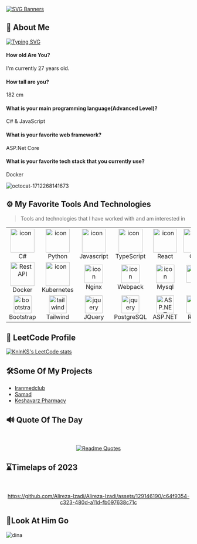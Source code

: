 
[![SVG Banners](https://svg-banners.vercel.app/api?type=origin&text1=Hi%20Visitors🤠&text2=🧑‍💻%20I%20am%20Alireza%20Izadi%20A%20Fullstack%20Developer&width=800&height=400)](https://github.com/Alireza-Izadi)
## 🚀 About Me
[![Typing SVG](https://readme-typing-svg.demolab.com?font=Bad+Script&size=40&pause=1000&background=FFFFFF00&random=false&width=800&height=80&lines=%F0%9F%91%8B+Hello+there%2C+I+am+Alireza+Izadi;%F0%9F%9B%A0%EF%B8%8F+A+Fullstack+Web+Developer+;%F0%9F%A5%BC+With+More+than+2+Years+Of+Experience;%F0%9F%93%A2+I+Can+Design+And+Develop+probably;Everything+You+Can+Imagine;%F0%9F%94%A8Tools+That+I+Use+For+Web+Development%3A;%F0%9F%94%B5+C%23+%26+ASP.Net+Core+(Backend);%F0%9F%94%B5Python+%26+Django+(Backend);%F0%9F%94%B5Javascript+or+Typescript+%26+React+(Frontend);%E2%9C%89%EF%B8%8F+Contact+Me%3A+alirezaizad%40outlook.com)](https://git.io/typing-svg)
#### How old Are You?

I'm currently 27 years old.

#### How tall are you?

182 cm

#### What is your main programming language(Advanced Level)?
C# & JavaScript

#### What is your favorite web framework?
ASP.Net Core

#### What is your favorite tech stack that you currently use?
Docker


![octocat-1712268141673](https://github.com/Alireza-Izadi/Alireza-Izadi/assets/129146190/d594dce9-962b-45de-b3e8-acb9f640c90d)

## ⚙️ My Favorite Tools And Technologies 

> Tools and technologies that I have worked with and am interested in

<table>
  <tr>
    <td align="center" width="96">
        <img src="https://techstack-generator.vercel.app/csharp-icon.svg" alt="icon" width="65" height="65" />
      <br>C#
    </td>
    <td align="center" width="96">
      <a href="#macropower-tech">
        <img src="https://techstack-generator.vercel.app/python-icon.svg" alt="icon" width="65" height="65" />
      </a>
      <br>Python
    </td>
    <td align="center" width="96">
        <img src="https://techstack-generator.vercel.app/js-icon.svg" alt="icon" width="65" height="65" />
      <br>Javascript
    </td>
     <td align="center" width="96">
        <img src="https://techstack-generator.vercel.app/ts-icon.svg" alt="icon" width="65" height="65" />
      <br>TypeScript
    </td>
      <td align="center" width="96">
        <img src="https://techstack-generator.vercel.app/react-icon.svg" alt="icon" width="65" height="65" />
      <br>React
    </td>
    <td align="center" width="96">
        <img src="https://techstack-generator.vercel.app/cpp-icon.svg" alt="icon" width="65" height="65" />
      <br>C++
    </td>
       <td align="center" width="96">
        <img src="https://techstack-generator.vercel.app/django-icon.svg" alt="icon" width="65" height="65" />
      <br>Django
    </td>
       <td align="center" width="96">
        <img src="https://techstack-generator.vercel.app/github-icon.svg" width="65" height="65" alt="GitHub" />
      <br>Github
    </td>
          <td align="center" width="96">
        <img src="https://techstack-generator.vercel.app/restapi-icon.svg" width="65" height="65" alt="Rest API" />
      <br>Rest API
    </td>
  </tr>
  <tr>
      <td align="center" width="96">
        <img src="https://techstack-generator.vercel.app/docker-icon.svg" width="65" height="65" alt="Rest API" />
      <br>Docker
    </td>
     <td align="center" width="96">
        <img src="https://techstack-generator.vercel.app/kubernetes-icon.svg" alt="icon" width="65" height="65" />
      <br>Kubernetes
    </td>
    <td align="center" width="96">
        <img src="https://techstack-generator.vercel.app/nginx-icon.svg" alt="icon" width="50" height="50" />
      <br>Nginx
    </td>
     <td align="center" width="96">
        <img src="https://techstack-generator.vercel.app/webpack-icon.svg" alt="icon" width="50" height="50" />
      <br>Webpack
    </td>
    <td align="center" width="96">
        <img src="https://techstack-generator.vercel.app/mysql-icon.svg" alt="icon" width="50" height="50" />
      <br>Mysql
    </td>
     <td align="center" width="96">
        <img src="https://skillicons.dev/icons?i=git" width="48" height="48" alt="Git" />
      <br>Git
    </td>
    <td align="center"  width="96">
        <img src="https://skillicons.dev/icons?i=gitlab" width="48" height="48" alt="GitLab" />
      <br>GitLab
    </td>
    <td align="center"  width="96">
        <img src="https://skillicons.dev/icons?i=html" width="48" height="48" alt="HTML" />
      <br>HTML
    </td>
    <td align="center" width="96">
        <img src="https://skillicons.dev/icons?i=css" width="48" height="48" alt="css" />
      <br>CSS
    </td>
  </tr>
  <tr>
    <td align="center"  width="96">
        <img src="https://skillicons.dev/icons?i=bootstrap" width="48" height="48" alt="bootstrap" />
      <br>Bootstrap
    </td>
    <td align="center" width="96">
        <img src="https://skillicons.dev/icons?i=tailwind" width="48" height="48" alt="tailwind" />
      <br>Tailwind
    </td>
        <td align="center" width="96">
        <img src="https://skillicons.dev/icons?i=jquery" width="48" height="48" alt="jquery" />
      <br>JQuery
    </td>
        <td align="center" width="96">
        <img src="https://skillicons.dev/icons?i=postgres" width="48" height="48" alt="jquery" />
      <br>PostgreSQL
    </td>
            <td align="center" width="96">
        <img src="https://skillicons.dev/icons?i=dotnet" width="48" height="48" alt="ASP.NET Core" />
      <br>ASP.NET
    </td>
    <td align="center" width="96">
        <img src="https://skillicons.dev/icons?i=redis" width="48" height="48" alt="Redis" />
      <br>Redis
    </td>
        <td align="center" width="96">
        <img src="https://skillicons.dev/icons?i=postman" width="48" height="48" alt="Postman" />
      <br>Postman
    </td>
            <td align="center" width="96">
        <img src="https://skillicons.dev/icons?i=linux" width="48" height="48" alt="Linux" />
      <br>Linux
    </td>
  </tr>
</table>

## 🧠 LeetCode Profile
[![KnlnKS's LeetCode stats](https://leetcode-stats-six.vercel.app/?username=Alireza-Izadi&theme=dark)](https://github.com/Alireza-Izadi)

## 🛠️Some Of My Projects

 - [Iranmedclub](https://iranmedclub.com/)
 - [Samad](https://samad.tums.ac.ir/)
 - [Keshavarz Pharmacy](https://www.drkeshavarz-pharmacy.com/)
## 🔊 Quote Of The Day
<br/>
<div align="center">
  
[![Readme Quotes](https://quotes-github-readme.vercel.app/api?type=horizontal&theme=dark&border=true)](https://github.com/piyushsuthar/github-readme-quotes)
  
</div>

## ⌛Timelaps of 2023
<br/>
<div align="center">

https://github.com/Alireza-Izadi/Alireza-Izadi/assets/129146190/c64f9354-c323-480d-a11d-fb097638c71c

</div>

## 👀Look At Him Go
![dina](https://github.com/Alireza-Izadi/Alireza-Izadi/assets/129146190/4547b215-36d7-4843-a72c-51792256bad6)

